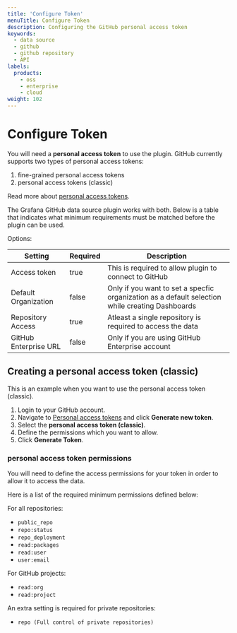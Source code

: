 ```yaml
---
title: 'Configure Token'
menuTitle: Configure Token
description: Configuring the GitHub personal access token
keywords:
  - data source
  - github
  - github repository
  - API
labels:
  products:
    - oss
    - enterprise
    - cloud
weight: 102
---
```


# Configure Token

You will need a **personal access token** to use the plugin. GitHub currently supports two types of personal access tokens:

1. fine-grained personal access tokens
1. personal access tokens (classic)

Read more about [personal access tokens](https://docs.github.com/en/authentication/keeping-your-account-and-data-secure/managing-your-personal-access-tokens).

The Grafana GitHub data source plugin works with both. Below is a table that indicates what minimum requirements must be matched before the plugin can be used.

Options:

| Setting               | Required |  Description                                              |
| --------------------- | -------- |-------------------------------------------------------|
| Access token          | true     | This is required to allow plugin to connect to GitHub |
| Default Organization  | false    | Only if you want to set a specfic organization as a default selection while creating Dashboards    |
| Repository Access     | true     | Atleast a single repository is required to access the data           |
| GitHub Enterprise URL | false    | Only if you are using GitHub Enterprise account            |

## Creating a personal access token (classic)

This is an example when you want to use the personal access token (classic).

1. Login to your GitHub account.
1. Navigate to [Personal access tokens](https://github.com/settings/tokens) and click **Generate new token**.
1. Select the **personal access token (classic)**.
1. Define the permissions which you want to allow.
1. Click **Generate Token**.

### personal access token permissions

You will need to define the access permissions for your token in order to allow it to access the data.

Here is a list of the required minimum permissions defined below:

For all repositories:

- `public_repo`
- `repo:status`
- `repo_deployment`
- `read:packages`
- `read:user`
- `user:email`

For GitHub projects:

- `read:org`
- `read:project`

An extra setting is required for private repositories:

- `repo (Full control of private repositories)`
